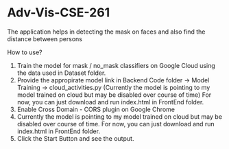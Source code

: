 # Adv-Vis-CSE-261

The application helps in detecting the mask on faces and also find the distance between persons

How to use?

1. Train the model for mask / no_mask classifiers on Google Cloud using the data used in Dataset folder.
2. Provide the appropirate model link in Backend Code folder -> Model Training -> cloud_activities.py (Currently the model is pointing to my model trained on cloud but may be disabled over course of time)
For now, you can just download and run index.html in FrontEnd folder.
3. Enable Cross Domain - CORS plugin on Google Chrome
4. Currently the model is pointing to my model trained on cloud but may be disabled over course of time. For now, you can just download and run index.html in FrontEnd folder.
5. Click the Start Button and see the output.
